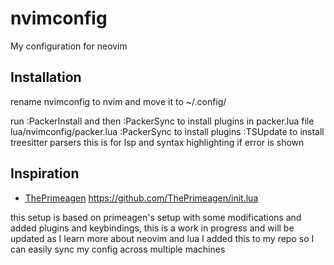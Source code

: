 # nvimconfig
My configuration for neovim 

## Installation
rename nvimconfig to nvim and move it to ~/.config/

run :PackerInstall and then :PackerSync to install plugins in packer.lua file lua/nvimconfig/packer.lua
:PackerSync to install plugins
:TSUpdate to install treesitter parsers this is for lsp and syntax highlighting if error is shown

## Inspiration
- [ThePrimeagen](https://www.youtube.com/channel/UC8ENHE5xdFSwx71u3fDH5Xw)
https://github.com/ThePrimeagen/init.lua

this setup is based on primeagen's setup with some modifications and added plugins and keybindings, this is a work in progress and will be updated as I learn more about neovim and lua
I added this to my repo so I can easily sync my config across multiple machines
